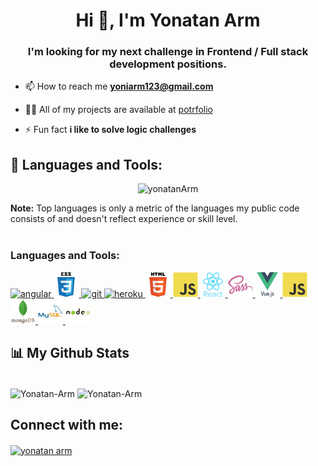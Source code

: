 <h1 align="center">Hi 👋, I'm Yonatan Arm</h1>
<h3 align="center">I'm looking for my next challenge in Frontend / Full stack development positions.</h3>




- 📫 How to reach me **yoniarm123@gmail.com**

- 👨‍💻 All of my projects are available at <a href="https://yonatan-arm.github.io/portfolio" > potrfolio </a>

- ⚡ Fun fact **i like to solve logic challenges**


<h2 align="left">🚀 Languages and Tools:</h2>

<p align="center">
  <img src="https://github-readme-stats.vercel.app/api/top-langs?username=Yonatan-Arm&langs_count=8&count_private=true&layout=compact&theme=react&hide_border=true&bg_color=0D1117" alt="yonatanArm" />
</p>
<b>Note:</b> Top languages is only a metric of the languages my public code consists of and doesn't reflect experience or skill level.
<br/>
<br/>


<h3 align="left">Languages and Tools:</h3>
<p align="left"> <a href="https://angular.io" target="_blank" rel="noreferrer"> <img src="https://angular.io/assets/images/logos/angular/angular.svg" alt="angular" width="40" height="40"/> </a> <a href="https://www.w3schools.com/css/" target="_blank" rel="noreferrer"> <img src="https://raw.githubusercontent.com/devicons/devicon/master/icons/css3/css3-original-wordmark.svg" alt="css3" width="40" height="40"/> </a> <a href="https://git-scm.com/" target="_blank" rel="noreferrer"> <img src="https://www.vectorlogo.zone/logos/git-scm/git-scm-icon.svg" alt="git" width="40" height="40"/> </a> <a href="https://heroku.com" target="_blank" rel="noreferrer"> <img src="https://www.vectorlogo.zone/logos/heroku/heroku-icon.svg" alt="heroku" width="40" height="40"/> </a> <a href="https://www.w3.org/html/" target="_blank" rel="noreferrer"> <img src="https://raw.githubusercontent.com/devicons/devicon/master/icons/html5/html5-original-wordmark.svg" alt="html5" width="40" height="40"/> </a> <a href="https://developer.mozilla.org/en-US/docs/Web/JavaScript" target="_blank" rel="noreferrer"> <img src="https://raw.githubusercontent.com/devicons/devicon/master/icons/javascript/javascript-original.svg" alt="javascript" width="40" height="40"/> </a> <a href="https://reactjs.org/" target="_blank" rel="noreferrer"> <img src="https://raw.githubusercontent.com/devicons/devicon/master/icons/react/react-original-wordmark.svg" alt="react" width="40" height="40"/> </a> <a href="https://sass-lang.com" target="_blank" rel="noreferrer"> <img src="https://raw.githubusercontent.com/devicons/devicon/master/icons/sass/sass-original.svg" alt="sass" width="40" height="40"/> </a> <a href="https://vuejs.org/" target="_blank" rel="noreferrer"> <img src="https://raw.githubusercontent.com/devicons/devicon/master/icons/vuejs/vuejs-original-wordmark.svg" alt="vuejs" width="40" height="40"/> </a> <img src="https://raw.githubusercontent.com/devicons/devicon/master/icons/javascript/javascript-original.svg" alt="javascript" width="40" height="40"/> </a> <a href="https://www.mongodb.com/" target="_blank" rel="noreferrer"> <img src="https://raw.githubusercontent.com/devicons/devicon/master/icons/mongodb/mongodb-original-wordmark.svg" alt="mongodb" width="40" height="40"/> </a> <a href="https://www.mysql.com/" target="_blank" rel="noreferrer"> <img src="https://raw.githubusercontent.com/devicons/devicon/master/icons/mysql/mysql-original-wordmark.svg" alt="mysql" width="40" height="40"/> </a> <a href="https://nodejs.org" target="_blank" rel="noreferrer"> <img src="https://raw.githubusercontent.com/devicons/devicon/master/icons/nodejs/nodejs-original-wordmark.svg" alt="nodejs" width="40" height="40"/> </a></p>
<h2 align="left">📊 My Github Stats</h2>

<br/>
 <img align="center" src="https://github-readme-stats.vercel.app/api?username=Yonatan-Arm&show_icons=true&locale=en&theme=react&hide_border=true&bg_color=0D1117" alt="Yonatan-Arm" />
<img align="center" src="https://github-readme-streak-stats.herokuapp.com/?user=Yonatan-Arm&theme=black-ice&hide_border=true&stroke=0000&background=0D1117" alt="Yonatan-Arm" />
<br/>

    
<h2 align="left">Connect with me:</h2>
<p align="left">
<a href="https://www.linkedin.com/in/yonatan-arm-b2a3b0238" target="blank"><img align="center" src="https://raw.githubusercontent.com/rahuldkjain/github-profile-readme-generator/master/src/images/icons/Social/linked-in-alt.svg" alt="yonatan arm" height="30" width="40" /></a>
</p>
